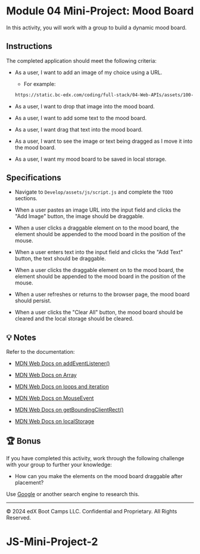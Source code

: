 # Module 04 Mini-Project: Mood Board

In this activity, you will work with a group to build a dynamic mood board.

## Instructions

The completed application should meet the following criteria:

* As a user, I want to add an image of my choice using a URL.

  * For example:

  ```md
  https://static.bc-edx.com/coding/full-stack/04-Web-APIs/assets/100-m4-mini.png
  ```

* As a user, I want to drop that image into the mood board.

* As a user, I want to add some text to the mood board.

* As a user, I want drag that text into the mood board.

* As a user, I want to see the image or text being dragged as I move it into the mood board.

* As a user, I want my mood board to be saved in local storage.

## Specifications

* Navigate to `Develop/assets/js/script.js` and complete the `TODO` sections.

* When a user pastes an image URL into the input field and clicks the "Add Image" button, the image should be draggable.

* When a user clicks a draggable element on to the mood board, the element should be appended to the mood board in the position of the mouse.

* When a user enters text into the input field and clicks the "Add Text" button, the text should be draggable.

* When a user clicks the draggable element on to the mood board, the element should be appended to the mood board in the position of the mouse.

* When a user refreshes or returns to the browser page, the mood board should persist.

* When a user clicks the "Clear All" button, the mood board should be cleared and the local storage should be cleared.

## 💡 Notes

Refer to the documentation:

* [MDN Web Docs on addEventListener()](https://developer.mozilla.org/en-US/docs/Web/API/EventTarget/addEventListener)

* [MDN Web Docs on Array](https://developer.mozilla.org/en-US/docs/Web/JavaScript/Reference/Global_Objects/Array)

* [MDN Web Docs on loops and iteration](https://developer.mozilla.org/en-US/docs/Web/JavaScript/Guide/Loops_and_iteration)

* [MDN Web Docs on MouseEvent](https://developer.mozilla.org/en-US/docs/Web/API/MouseEvent)

* [MDN Web Docs on getBoundingClientRect()](https://developer.mozilla.org/en-US/docs/Web/API/Element/getBoundingClientRect)

* [MDN Web Docs on localStorage](https://developer.mozilla.org/en-US/docs/Web/API/Window/localStorage)

## 🏆 Bonus

If you have completed this activity, work through the following challenge with your group to further your knowledge:

* How can you make the elements on the mood board draggable after placement?

Use [Google](https://www.google.com) or another search engine to research this.

---

© 2024 edX Boot Camps LLC. Confidential and Proprietary. All Rights Reserved.
# JS-Mini-Project-2
